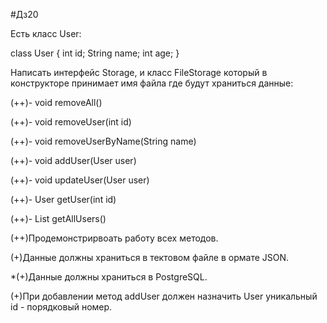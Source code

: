 #Дз20

Есть класс User:

class User {
 int id;
 String name;
 int age;
}

Написать интерфейс Storage, и класс FileStorage который в конструкторе принимает имя файла где будут храниться данные:


(++)- void removeAll()

(++)- void removeUser(int id)

(++)- void removeUserByName(String name)

(++)- void addUser(User user)

(++)- void updateUser(User user)

(++)- User getUser(int id)

(++)- List<User> getAllUsers()


(++)Продемонстрирвоать работу всех методов.

(+)Данные должны храниться в тектовом файле в ормате JSON.

*(+)Данные должны храниться в PostgreSQL.

(+)При добавлении метод addUser должен назначить User уникальный id - порядковый номер.